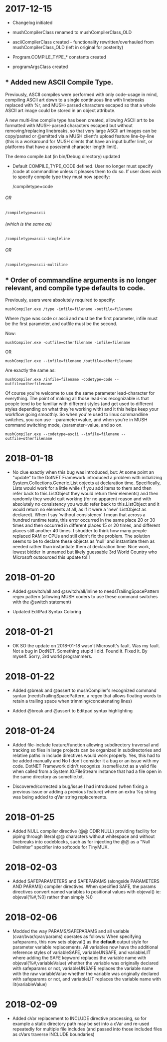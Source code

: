 # 2017-12-15

* Changelog initiated

* mushCompilerClass renamed to mushCompilerClass_OLD

* asciiCompilerClass created - functionality rewritten/overhauled from mushCompilerClass_OLD (left in original for posterity)

* Program.COMPILE_TYPE_* constants created

* programArgsClass created

## * Added new ASCII Compile Type.

Previously, ASCII compiles were performed with only code-usage in mind, compiling ASCII art down to a single continuous line with linebreaks replaced with %r, and MUSH-parsed characters escaped so that a whole ASCII art image could be stored in an object attribute.

A new multi-line compile type has been created, allowing ASCII art to be formatted with MUSH-parsed characters escaped but without removing/replacing linebreaks, so that very large ASCII art images can be copy/pasted or @emitted via a MUSH client's upload feature line-by-line (this is a workaround for MUSH clients that have an input buffer limit, or platforms that have a pose/emit character length limit).

The demo compile.bat (in bin/Debug directory) updated

* Default COMPILE_TYPE_CODE defined.  User no longer must specify /code at commandline unless it pleases them to do so.  If user does wish to specify compile type they must now specify:

    /compiletype=code

###### OR

    /compiletype=ascii

###### (which is the same as)

    /compiletype=ascii-singleline

###### OR

    /compiletype=ascii-multiline

## * Order of commandline arguments is no longer relevant, and compile type defaults to code.

Previously, users were absolutely required to specify:

    mushCompiler.exe /type -infile=filename -outfile=filename

Where /type was code or ascii and must be the first parameter, infile must be the first parameter, and outfile must be the second.

Now:

    mushCompiler.exe -outfile=otherfilename -infile=filename

OR

    mushCompiler.exe --infile=filename /outfile=otherfilename

Are exactly the same as:

    mushCompiler.exe /infile=filename -codetype=code --outfile=otherfilename

Of course you're welcome to use the same parameter lead-character for everything.  The point of making all those lead-ins recognizable is that people tend to be familiar with different styles (and get used to different styles depending on what they're working with) and it this helps keep your workflow going smoothly.  So when you're used to linux commandline switches, you can use --parameter=value, and when you're in MUSH command switching mode, /parameter=value, and so on.

    mushCompiler.exe --codetype=ascii --infile=filename --outfile=otherfilename

# 2018-01-18

* No clue exactly when this bug was introduced, but:  At some point an "update" to the DotNET Framework introduced a problem with initializing System.Collections.Generic.List objects at declaration time.  Specifically, Lists would work for a little while (if you add items to them and then refer back to this.ListObject they would return their elements) and then randomly they would quit working (for no apparent reason and with absolutely no consistency you would refer back to this.ListObject and it would return no elements at all, as if it were a 'new' ListObject as declared).  When I say 'without consistency' I mean that across a hundred runtime tests, this error occurred in the same place 20 or 30 times and then occurred in different places 15 or 20 times, and different places still another 40 times.  I shudder to think how many people replaced RAM or CPUs and still didn't fix the problem.  The solution seems to be to declare these objects as 'null' and instantiate them as needed rather than instantiate them at declaration time.  Nice work, lowest bidder in unnamed but likely guessable 3rd World Country who Microsoft outsourced this update to!!!

# 2018-01-20

* Added @switch/all and @switch/all/inline to needsTrailingSpacePattern regex pattern (allowing MUSH coders to use these command switches with the @switch statement)

* Updated EditPad Syntax Coloring

# 2018-01-21

* OK SO the update on 2018-01-18 wasn't Microsoft's fault.  Was my fault.  Not a bug in DotNET.  Something stupid I did.  Found it.  Fixed it.  By myself.  Sorry, 3rd world programmers.

# 2018-01-22

* Added @break and @assert to mushCompiler's recognized command syntax (needsTrailingSpacePattern, a regex that allows floating words to retain a trailing space when trimming/concatenating lines)

* Added @break and @assert to Editpad syntax highlighting

# 2018-01-24

* Added file-include feature/function allowing subdirectory traversal and tracking so files in large projects can be organized in subdirectories and relative paths in include directives would work properly.  Yes, this had to be added manually and No I don't consider it a bug or an issue with my code.  DotNET Framework didn't recognize .\somefile.txt as a valid file when called from a System.IO.FileStream instance that had a file open in the same directory as somefile.txt.

* Discovered/corrected a bug/issue I had introduced (when fixing a previous issue or adding a previous feature) where an extra %q string was being added to qVar string replacements.

# 2018-01-25

* Added NULL compiler directive (@@ CDIR NULL) providing facility for piping through literal @@ characters without whitespace and without linebreaks into codeblocks, such as for injecting the @@ as a "Null Delimiter" specifier into softcode for TinyMUX.

# 2018-02-03

* Added SAFEPARAMETERS and SAFEPARAMS (alongside PARAMETERS AND PARAMS) compiler directives.  When specified SAFE, the params directives convert named variables to positional values with objeval() ie: objeval(%#,%0) rather than simply %0

# 2018-02-06

* Modded the way PARAMS/SAFEPARAMS and all variable (cvar/bvar/qvar/params) operates as follows:  When specifying safeparams, this now sets objeval() as the **default** output style for parameter variable replacements.  All variables now have the additional reference styles of variableSAFE, variableUNSAFE, and variableLIT where adding the SAFE keyword replaces the variable name with objeval(%#,variableValue) whether the variable was originally declared with safeparams or not, variableUNSAFE replaces the variable name with the raw variableValue whether the variable was originally declared with safeparams or not, and variableLIT replaces the variable name with lit(variableValue)

# 2018-02-09

* Added cVar replacement to INCLUDE directive processing, so for example a static directory path may be set into a cVar and re-used repeatedly for multiple file includes (and passed into those included files as cVars traverse INCLUDE boundaries)